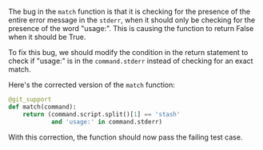 The bug in the `match` function is that it is checking for the presence of the entire error message in the `stderr`, when it should only be checking for the presence of the word "usage:". This is causing the function to return False when it should be True.

To fix this bug, we should modify the condition in the return statement to check if "usage:" is in the `command.stderr` instead of checking for an exact match.

Here's the corrected version of the `match` function:

```python
@git_support
def match(command):
    return (command.script.split()[1] == 'stash'
            and 'usage:' in command.stderr)

```

With this correction, the function should now pass the failing test case.